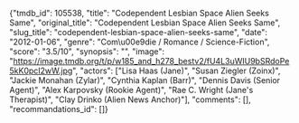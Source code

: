 {"tmdb_id": 105538, "title": "Codependent Lesbian Space Alien Seeks Same", "original_title": "Codependent Lesbian Space Alien Seeks Same", "slug_title": "codependent-lesbian-space-alien-seeks-same", "date": "2012-01-06", "genre": "Com\u00e9die / Romance / Science-Fiction", "score": "3.5/10", "synopsis": "", "image": "https://image.tmdb.org/t/p/w185_and_h278_bestv2/fU4L3uWIU9bSRdoPe5kK0pcI2wW.jpg", "actors": ["Lisa Haas (Jane)", "Susan Ziegler (Zoinx)", "Jackie Monahan (Zylar)", "Cynthia Kaplan (Barr)", "Dennis Davis (Senior Agent)", "Alex Karpovsky (Rookie Agent)", "Rae C. Wright (Jane's Therapist)", "Clay Drinko (Alien News Anchor)"], "comments": [], "recommandations_id": []}
